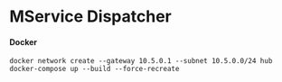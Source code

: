 # MService Dispatcher

#### Docker
```console
docker network create --gateway 10.5.0.1 --subnet 10.5.0.0/24 hub
docker-compose up --build --force-recreate
```